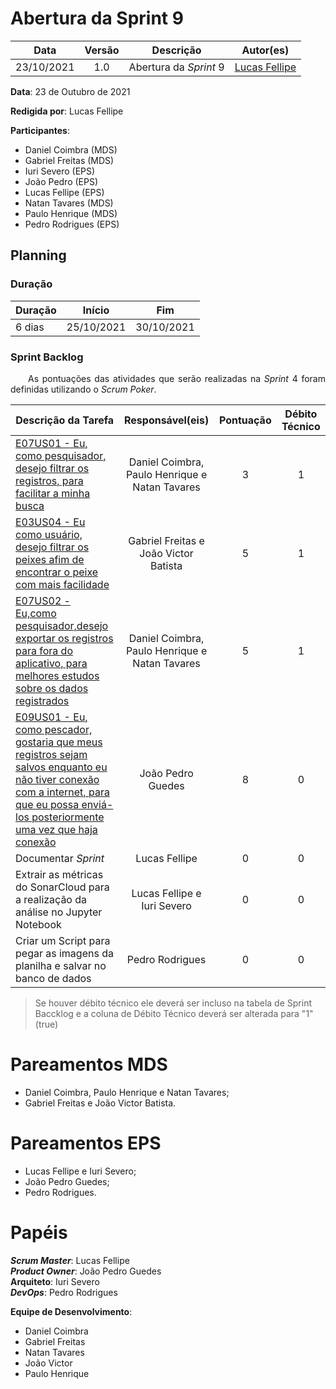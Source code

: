 # Abertura da Sprint 9

|    Data    | Versão |         Descrição         |           Autor(es)           |
| :--------: | :----: | :-----------------------: | :---------------------------: |
| 23/10/2021 |  1.0   | Abertura da *Sprint* 9 | [Lucas Fellipe](https://github.com/lucasfcm9) |

**Data**: 23 de Outubro de 2021

**Redigida por**: Lucas Fellipe

**Participantes**: 
* Daniel Coimbra (MDS)
* Gabriel Freitas (MDS)
* Iuri Severo (EPS)
* João Pedro (EPS)
* Lucas Fellipe (EPS)
* Natan Tavares (MDS)
* Paulo Henrique (MDS)
* Pedro Rodrigues (EPS)

## Planning

### Duração

| Duração |   Início   |     Fim    |
| ------- | ---------- | ---------- |
| 6 dias  | 25/10/2021 | 30/10/2021 |

### Sprint Backlog

<p align="justify"> &emsp;&emsp;As pontuações das atividades que serão realizadas na <i>Sprint</i> 4 foram definidas utilizando o <i>Scrum Poker</i>.</p>

| Descrição da Tarefa | Responsável(eis) | Pontuação | Débito Técnico |
| ------------------- | :--------------: | :-------: | :------------: |
| [E07US01 - Eu, como pesquisador, desejo filtrar os registros, para facilitar a minha busca](https://github.com/fga-eps-mds/2021.1-Pro-Especies-Docs/issues/84) |  Daniel Coimbra, Paulo Henrique e Natan Tavares  | 3 | 1 |
| [E03US04 - Eu como usuário, desejo filtrar os peixes afim de encontrar o peixe com mais facilidade](https://github.com/fga-eps-mds/2021.1-Pro-Especies-Docs/issues/121) | Gabriel Freitas e João Victor Batista | 5 | 1 |
| [E07US02 - Eu,como pesquisador,desejo exportar os registros para fora do aplicativo, para melhores estudos sobre os dados registrados](https://github.com/fga-eps-mds/2021.1-Pro-Especies-Docs/issues/85) | Daniel Coimbra, Paulo Henrique e Natan Tavares | 5 | 1 |
| [E09US01 - Eu, como pescador, gostaria que meus registros sejam salvos enquanto eu não tiver conexão com a internet, para que eu possa enviá-los posteriormente uma vez que haja conexão](https://github.com/fga-eps-mds/2021.1-Pro-Especies-Docs/issues/75) | João Pedro Guedes | 8 | 0 |
| Documentar *Sprint* |             Lucas Fellipe             | 0 | 0 |
| Extrair as métricas do SonarCloud para a realização da análise no Jupyter Notebook | Lucas Fellipe e Iuri Severo | 0 | 0 |
| Criar um Script para pegar as imagens da planilha e salvar no banco de dados | Pedro Rodrigues | 0 | 0 |

> Se houver débito técnico ele deverá ser incluso na tabela de Sprint Baccklog e a coluna de Débito Técnico deverá ser alterada para "1" (true)

# Pareamentos MDS
* Daniel Coimbra, Paulo Henrique e Natan Tavares;
* Gabriel Freitas e João Victor Batista.

# Pareamentos EPS

* Lucas Fellipe e Iuri Severo;
* João Pedro Guedes;
* Pedro Rodrigues.

# Papéis
***Scrum Master***: Lucas Fellipe<br>
***Product Owner***: João Pedro Guedes<br>
**Arquiteto**: Iuri Severo<br>
***DevOps***: Pedro Rodrigues<br>

**Equipe de Desenvolvimento**:
* Daniel Coimbra
* Gabriel Freitas
* Natan Tavares
* João Victor
* Paulo Henrique